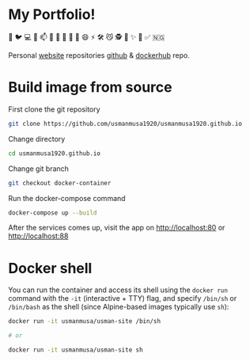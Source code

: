 # My Portfolio!

👋 🐦 💻 🔗 📫 🔭 🌱 👯 🤔 💬 😄 ⚡ 🛠️ 😼 🕵️ 🚗 ✨ 🚀 ✅ 🇳🇬

Personal <a href="https://usmanmusa1920.github.io">website</a> repositories <a href="https://github.com/usmanmusa1920/usmanmusa1920.github.io">github</a> & <a href="https://hub.docker.com/r/usmanmusa/usman-site">dockerhub</a> repo.

# Build image from source

First clone the git repository

```sh
git clone https://github.com/usmanmusa1920/usmanmusa1920.github.io
```

Change directory

```sh
cd usmanmusa1920.github.io
```

Change git branch

```sh
git checkout docker-container
```

Run the docker-compose command

```sh
docker-compose up --build
```

After the services comes up, visit the app on <a href="http://localhost:80">http://localhost:80</a> or <a href="http://localhost:88">http://localhost:88</a>

# Docker shell

You can run the container and access its shell using the `docker run` command with the `-it` (interactive + TTY) flag, and specify `/bin/sh` or `/bin/bash` as the shell (since Alpine-based images typically use `sh`):

```sh
docker run -it usmanmusa/usman-site /bin/sh

# or

docker run -it usmanmusa/usman-site sh
```

